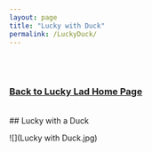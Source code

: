 ```yaml
---
layout: page
title: "Lucky with Duck"
permalink: /LuckyDuck/
---
```

<br />
<br />
<h3>
<a href="https://ryancaseymba.github.io/LuckyLad/">Back to Lucky Lad Home Page</a>
</h3>
<br />
## Lucky with a Duck

![](Lucky with Duck.jpg)
